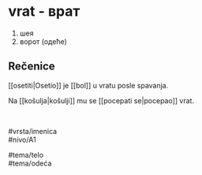# vrat - врат

1. шея  
2. ворот (одеће)  

## Rečenice

[[osetiti|Osetio]] je [[bol]] u vratu posle spavanja.  

Na [[košulja|košulji]] mu se [[pocepati se|pocepao]] vrat.  

<br>

#vrsta/imenica  
#nivo/A1  

#tema/telo  
#tema/odeća  
